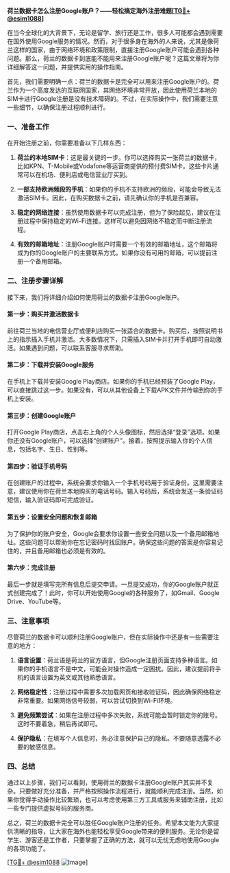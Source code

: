 **荷兰数据卡怎么注册Google账户？——轻松搞定海外注册难题[[TG💪+ @esim1088](https://t.me/s/esim1088)]**

在当今全球化的大背景下，无论是留学、旅行还是工作，很多人可能都会遇到需要在国外使用Google服务的情况。然而，对于很多身在海外的人来说，尤其是像荷兰这样的国家，由于网络环境和政策限制，直接注册Google账户可能会遇到各种问题。那么，荷兰的数据卡到底能不能用来注册Google账户呢？这篇文章将为你详细解答这一问题，并提供实用的操作指南。

首先，我们需要明确一点：荷兰的数据卡是完全可以用来注册Google账户的。荷兰作为一个高度发达的互联网国家，其网络环境非常开放，因此使用荷兰本地的SIM卡进行Google注册是没有技术障碍的。不过，在实际操作中，我们需要注意一些细节，以确保注册过程顺利进行。

### **一、准备工作**

在开始注册之前，你需要准备以下几样东西：

1. **荷兰的本地SIM卡**：这是最关键的一步。你可以选择购买一张荷兰的数据卡，比如KPN、T-Mobile或Vodafone等运营商提供的预付费SIM卡。这些卡片通常可以在机场、便利店或电信营业厅买到。
   
2. **一部支持欧洲频段的手机**：如果你的手机不支持欧洲的频段，可能会导致无法激活SIM卡。因此，在购买数据卡之前，请先确认你的手机是否兼容。

3. **稳定的网络连接**：虽然使用数据卡可以完成注册，但为了保险起见，建议在注册过程中保持稳定的Wi-Fi连接。这样可以避免因网络不稳定而中断注册流程。

4. **有效的邮箱地址**：注册Google账户时需要一个有效的邮箱地址，这个邮箱将成为你的Google账户的主要联系方式。如果你没有可用的邮箱，可以提前注册一个备用邮箱。

### **二、注册步骤详解**

接下来，我们将详细介绍如何使用荷兰的数据卡注册Google账户。

#### **第一步：购买并激活数据卡**

前往荷兰当地的电信营业厅或便利店购买一张适合的数据卡。购买后，按照说明书上的指示插入手机并激活。大多数情况下，只需插入SIM卡并打开手机即可自动激活。如果遇到问题，可以联系客服寻求帮助。

#### **第二步：下载并安装Google服务**

在手机上下载并安装Google Play商店。如果你的手机已经预装了Google Play，可以直接跳过这一步。如果没有，可以从其他设备上下载APK文件并传输到你的手机上安装。

#### **第三步：创建Google账户**

打开Google Play商店，点击右上角的个人头像图标，然后选择“登录”选项。如果你还没有Google账户，可以选择“创建账户”。接着，按照提示输入你的个人信息，包括名字、生日、性别等。

#### **第四步：验证手机号码**

在创建账户的过程中，系统会要求你输入一个手机号码用于验证身份。这里需要注意，建议使用你在荷兰本地购买的电话号码。输入号码后，系统会发送一条验证码短信，输入验证码即可完成验证。

#### **第五步：设置安全问题和恢复邮箱**

为了保护你的账户安全，Google会要求你设置一些安全问题以及一个备用邮箱地址。这些问题可以帮助你在忘记密码时找回账户。确保这些问题的答案是你容易记住的，并且备用邮箱也必须是有效的。

#### **第六步：完成注册**

最后一步就是填写完所有信息后提交申请。一旦提交成功，你的Google账户就正式创建完成了！此时，你可以开始使用Google的各种服务了，如Gmail、Google Drive、YouTube等。

### **三、注意事项**

尽管荷兰的数据卡可以顺利注册Google账户，但在实际操作中还是有一些需要注意的地方：

1. **语言设置**：荷兰语是荷兰的官方语言，但Google注册页面支持多种语言。如果你的手机语言不是中文，可能会对操作造成一定困扰。因此，建议提前将手机的语言设置为英文或其他熟悉语言。

2. **网络稳定性**：注册过程中需要多次加载网页和接收验证码，因此确保网络稳定非常重要。如果网络信号较弱，可以尝试切换到Wi-Fi环境。

3. **避免频繁尝试**：如果在注册过程中多次失败，系统可能会暂时锁定你的账号。这时不要着急，稍后再试即可。

4. **保护隐私**：在填写个人信息时，务必注意保护自己的隐私。不要随意透露不必要的敏感信息。

### **四、总结**

通过以上步骤，我们可以看到，使用荷兰的数据卡注册Google账户其实并不复杂。只要做好充分准备，并严格按照操作流程进行，就能顺利完成注册。当然，如果你觉得手动操作比较繁琐，也可以考虑使用第三方工具或服务来辅助注册，比如一些专门提供虚拟号码的服务商。

总之，荷兰的数据卡完全可以胜任Google账户注册的任务。希望本文能为大家提供清晰的指导，让大家在海外也能轻松享受Google带来的便利服务。无论你是留学生、游客还是工作者，只要掌握了正确的方法，就可以无忧无虑地使用Google的各项功能了。

[[TG💪+ @esim1088](https://t.me/s/esim1088) ![Image](https://i.postimg.cc/4NQfJmqS/Snipaste-2025-05-13-00-14-12.png)]
